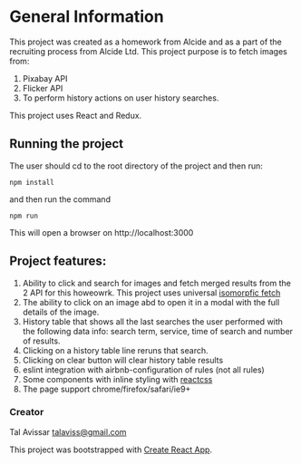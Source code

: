 # General Information
This project was created as a homework from Alcide and as a part of the recruiting process from Alcide Ltd.
This project purpose is to fetch images from:
1. Pixabay API
2. Flicker API
3. To perform history actions on user history searches.

This  project uses React and Redux.

## Running the project

The user should cd to the root directory of the project and then run:
```
npm install
```
and then run the command
```
npm run
```

This will open a browser on http://localhost:3000

## Project features:

1. Ability to click and search for images and fetch merged results from the 2 API for this howeowrk.
   This project uses  universal [isomorpfic fetch](http://andrewhfarmer.com/ajax-libraries/)
2. The ability to click on an image abd to open it in a modal with the full details of the image.
3. History table that shows all the last searches the user performed with the following data info: search term, service, time of search and number of results.
4. Clicking on a history table line reruns that search.
5. Clicking on clear button will clear history table results
6. eslint integration with airbnb-configuration of rules (not all rules)
7. Some components with inline styling with [reactcss](http://reactcss.com/)
8. The page support chrome/firefox/safari/ie9+

### Creator
Tal Avissar   talaviss@gmail.com

This project was bootstrapped with [Create React App](https://github.com/facebookincubator/create-react-app).
